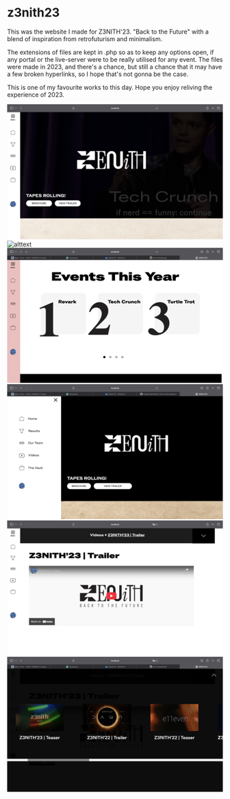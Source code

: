 # z3nith23
This was the website I made for Z3NITH'23. "Back to the Future" with a blend of inspiration from retrofuturism and minimalism.

The extensions of files are kept in .php so as to keep any options open, if any portal or the live-server were to be really utilised for any event.
The files were made in 2023, and there's a chance, but still a chance that it may have a few broken hyperlinks, so I hope that's not gonna be the case.

This is one of my favourite works to this day. Hope you enjoy reliving the experience of 2023.

![alttext](IMG/homepage1.png)
![alttext](IMG/homepage2.png)
![alttext](IMG/homepage3.png)
![alttext](IMG/menupage1.png)
![alttext](IMG/videopage1.png)
![alttext](IMG/videopage2.png)
